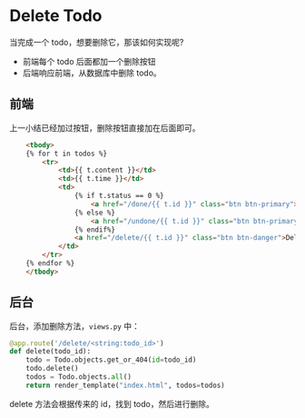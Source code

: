 # Delete Todo

当完成一个 todo，想要删除它，那该如何实现呢?

- 前端每个 todo 后面都加一个删除按钮
- 后端响应前端，从数据库中删除 todo。

## 前端

上一小结已经加过按钮，删除按钮直接加在后面即可。

```html
    <tbody>
    {% for t in todos %}
        <tr>
            <td>{{ t.content }}</td>
            <td>{{ t.time }}</td>
            <td>
                {% if t.status == 0 %}
                    <a href="/done/{{ t.id }}" class="btn btn-primary">Done</a>
                {% else %}
                    <a href="/undone/{{ t.id }}" class="btn btn-primary">Undone</a>
                {% endif%}
                <a href="/delete/{{ t.id }}" class="btn btn-danger">Delete</a>
            </td>
        </tr>
    {% endfor %}
    </tbody>
```

## 后台

后台，添加删除方法，`views.py` 中：

```python
@app.route('/delete/<string:todo_id>')
def delete(todo_id):
    todo = Todo.objects.get_or_404(id=todo_id)
    todo.delete()
    todos = Todo.objects.all()
    return render_template("index.html", todos=todos)
```

delete 方法会根据传来的 id，找到 todo，然后进行删除。